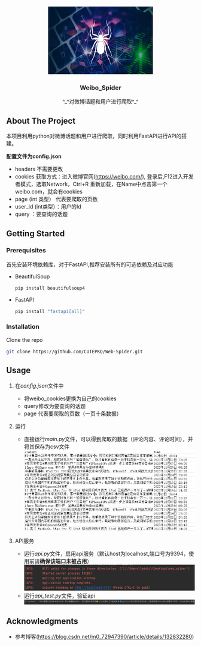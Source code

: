 <!-- PROJECT LOGO -->
<br />
<div align="center">
  
  <img src="image/spider.jpg" alt="Logo" width="280" height="180">

  <h3 align="center">Weibo_Spider</h3>
  <p align="center">
    ^_^对微博话题和用户进行爬取^_^
  </p>
</div>


<!-- ABOUT THE PROJECT -->
## About The Project

本项目利用python对微博话题和用户进行爬取，同时利用FastAPI进行API的搭建。

**配置文件为config.json**
* headers 不需要更改
* cookies 获取方式：进入微博官网(https://weibo.com/), 登录后,F12进入开发者模式，选取Network，Ctrl+R 重新加载，在Name中点击第一个weibo.com，就会有cookies
* page (int 类型） 代表要爬取的页数
* user_id (int类型）：用户的Id
* query ：要查询的话题


<!-- GETTING STARTED -->
## Getting Started

### Prerequisites

首先安装环境依赖库，对于FastAPI,推荐安装所有的可选依赖及对应功能
* BeautifulSoup
  ```sh
  pip install beautifulsoup4
  ```
* FastAPI
  ```sh
  pip install "fastapi[all]"
  ```

### Installation


Clone the repo
   ```sh
   git clone https://github.com/CUTEPKQ/Web-Spider.git
   ```




<!-- USAGE EXAMPLES -->
## Usage
1. 在*config.json*文件中
   * 将weibo_cookies更换为自己的cookies
   * query修改为要查询的话题
   * page 代表要爬取的页数（一页十条数据）
2. 运行
   * 直接运行*main.py*文件，可以得到爬取的数据（评论内容、评论时间），并将其保存为csv文件 <img src="image/1.png" width="480">
   
3. API服务
   * 运行*api.py*文件，启用api服务（默认host为localhost,端口号为9394，使用前请**确保该端口未被占用**）<img src="image/2.png"  width="480">
   * 运行*api_test.py*文件，验证api
     <img src="image/3.png">

   
  




<!-- ACKNOWLEDGMENTS -->
## Acknowledgments
* 参考博客(https://blog.csdn.net/m0_72947390/article/details/132832280)


